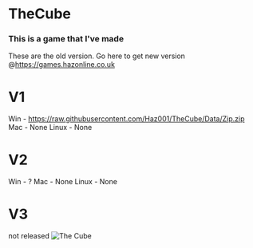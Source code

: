 # TheCube
### This is a game that I've made
These are the old version.
Go here to get new version @https://games.hazonline.co.uk

# V1
Win - https://raw.githubusercontent.com/Haz001/TheCube/Data/Zip.zip
Mac - None
Linux - None
# V2
Win - ?
Mac - None
Linux - None
# V3
not released
![The Cube](http://games.hazonline.co.uk/Data/Images/Game/The_Cube/thecube2.bmp)

